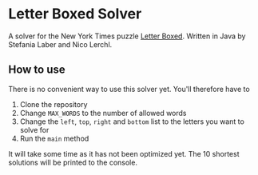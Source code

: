 # Letter Boxed Solver
A solver for the New York Times puzzle [Letter Boxed](https://www.nytimes.com/puzzles/letter-boxed). Written in Java by Stefania Laber and Nico Lerchl.

## How to use
There is no convenient way to use this solver yet. You'll therefore have to

1. Clone the repository
2. Change `MAX_WORDS` to the number of allowed words
3. Change the `left`, `top`, `right` and `bottom` list to the letters you want to solve for
4. Run the `main` method

It will take some time as it has not been optimized yet. The 10 shortest solutions will be printed to the console.
